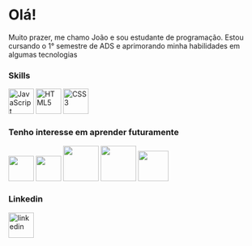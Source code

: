# Olá!
Muito prazer, me chamo João e sou estudante de programação.
Estou cursando o 1° semestre de ADS e aprimorando minha habilidades em algumas tecnologias 

### Skills
<img src='https://cdn.jsdelivr.net/gh/devicons/devicon/icons/javascript/javascript-plain.svg' alt='JavaScript' width='50'>  <img src='https://cdn.jsdelivr.net/gh/devicons/devicon/icons/html5/html5-plain-wordmark.svg' alt='HTML5' width='50'>  <img src="https://cdn.jsdelivr.net/gh/devicons/devicon/icons/css3/css3-plain-wordmark.svg" alt='CSS3' width='50'>

### Tenho interesse em aprender futuramente
<img src="https://cdn.jsdelivr.net/gh/devicons/devicon/icons/typescript/typescript-plain.svg" width='50'/>  <img src="https://cdn.jsdelivr.net/gh/devicons/devicon/icons/react/react-original-wordmark.svg" width='50'/> <img src="https://cdn.jsdelivr.net/gh/devicons/devicon/icons/nodejs/nodejs-original-wordmark.svg" width='70'/>  <img src="https://cdn.jsdelivr.net/gh/devicons/devicon/icons/mysql/mysql-original-wordmark.svg" width='70'/> <img src="https://cdn.jsdelivr.net/gh/devicons/devicon/icons/amazonwebservices/amazonwebservices-plain-wordmark.svg" width='60'/>
 

### Linkedin
[<img src='https://cdn.jsdelivr.net/gh/devicons/devicon/icons/linkedin/linkedin-original.svg' alt='linkedin' width='50'>](https://www.linkedin.com/in/joaovictoraraujocruz/)

